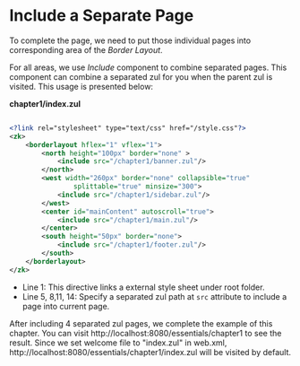 # Include a Separate Page

To complete the page, we need to put those individual pages into
corresponding area of the *Border Layout*.

For all areas, we use *Include* component to combine separated pages.
This component can combine a separated zul for you when the parent zul
is visited. This usage is presented below:

**chapter1/index.zul**

```xml

<?link rel="stylesheet" type="text/css" href="/style.css"?>
<zk>
    <borderlayout hflex="1" vflex="1">
        <north height="100px" border="none" >
            <include src="/chapter1/banner.zul"/>
        </north>
        <west width="260px" border="none" collapsible="true"
                splittable="true" minsize="300">
            <include src="/chapter1/sidebar.zul"/>
        </west>
        <center id="mainContent" autoscroll="true">
            <include src="/chapter1/main.zul"/>
        </center>
        <south height="50px" border="none">
            <include src="/chapter1/footer.zul"/>
        </south>
    </borderlayout>
</zk>
```

-   Line 1: This directive links a external style sheet under root
    folder.
-   Line 5, 8,11, 14: Specify a separated zul path at `src` attribute to
    include a page into current page.

After including 4 separated zul pages, we complete the example of this
chapter. You can visit http://localhost:8080/essentials/chapter1 to
see the result. Since we set welcome file to "index.zul" in web.xml,
http://localhost:8080/essentials/chapter1/index.zul will be visited
by default.
